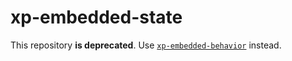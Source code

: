 # xp-embedded-state

This repository **is deprecated**. Use [`xp-embedded-behavior`](https://github.com/expandjs/xp-embedded-behavior) instead.
